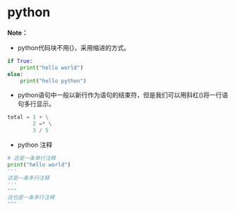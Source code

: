 # python

**Note：**

* python代码块不用{}，采用缩进的方式。

```python
if True:
	print("hello world")
else:
	print("hello python")
```

* python语句中一般以新行作为语句的结束符，但是我们可以用斜杠(\)将一行语句多行显示。

```python
total = 1 + \
		2 =* \
		3 / 5
```

* python 注释

```python
# 这是一条单行注释
print("hello world")
'''
这是一条多行注释
'''
"""
这也是一条多行注释
"""
```

